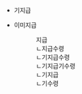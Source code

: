 - 기지급
- 이미지급



    <pre>
        지급
        ㄴ지급수령
        ㄴ기지급수령
        ㄴ기지급기수령
        ㄴ기지급
        ㄴ기수령

        
    </pre>

